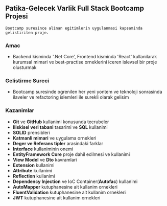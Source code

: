 ## Patika-Gelecek Varlik Full Stack Bootcamp Projesi
	Bootcamp suresince alinan egitimlerin uygulanmasi kapsaminda gelistirilen proje.

### Amac
- Backend kisminda '.Net Core', Frontend kisminda 'React' kullanilarak kurumsal mimari ve best-practise orneklerini iceren islevsel bir proje olusturmak

### Gelistirme Sureci
- Bootcamp suresinde ogrenilen her yeni yontem ve teknoloji sonrasinda ilaveler ve refactoring islemleri ile surekli olarak gelisim

### Kazanimlar
- **Git** ve **GitHub** kullanimi konusunda tecrubeler
- **Iliskisel veri tabani** tasarimi ve **SQL** kullanimi
- **SOLID** prensibleri
- **Katmanli mimari** ve uygulama ornekleri
- **Deger ve Referans tipler** arasindaki farklar
- **Interface** kullaniminin onemi
- **EntityFramework Core** proje dahil edilmesi ve kullanimi
- **View Model** ve **Dto** kavramlari
- **Extension** kullanimi
- **Attribute** kullanimi
- **Reflection** kullanimi
- **Dependency Injection** ve IoC Container(**Autofac**) kullanimi
- **AutoMapper** kutuphanesine ait kullanim ornekleri
- **FluentValidation** kutuphanesine ait kullanim ornekleri
- **JWT** kutuphanesine ait kullanim ornekleri